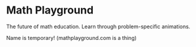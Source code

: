 # Math Playground
The future of math education. Learn through problem-specific animations.

Name is temporary! (mathplayground.com is a thing)
